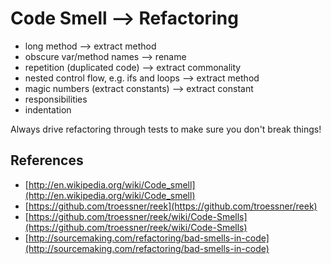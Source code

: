 Code Smell --> Refactoring
===================

* long method  --> extract method
* obscure var/method names --> rename
* repetition (duplicated code) --> extract commonality
* nested control flow, e.g. ifs and loops --> extract method
* magic numbers (extract constants) --> extract constant
* responsibilities
* indentation

Always drive refactoring through tests to make sure you don't break things!

References
---------

* [http://en.wikipedia.org/wiki/Code_smell](http://en.wikipedia.org/wiki/Code_smell)
* [https://github.com/troessner/reek](https://github.com/troessner/reek)
* [https://github.com/troessner/reek/wiki/Code-Smells](https://github.com/troessner/reek/wiki/Code-Smells)
* [http://sourcemaking.com/refactoring/bad-smells-in-code](http://sourcemaking.com/refactoring/bad-smells-in-code)
